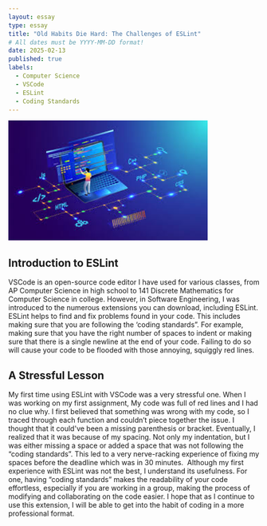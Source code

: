 ```yaml
---
layout: essay
type: essay
title: "Old Habits Die Hard: The Challenges of ESLint"
# All dates must be YYYY-MM-DD format!
date: 2025-02-13
published: true
labels:
  - Computer Science
  - VSCode
  - ESLint
  - Coding Standards
---
```


<img width="400px" class="rounded float-start pe-4" src="../img/SEimage..jfif">

## Introduction to ESLint 
VSCode is an open-source code editor I have used for various classes, from AP Computer Science in high school to 141 Discrete Mathematics for Computer Science in college. However, in Software Engineering, I was introduced to the numerous extensions you can download, including ESLint. ESLint helps to find and fix problems found in your code. This includes making sure that you are following the ‘coding standards”. For example, making sure that you have the right number of spaces to indent or making sure that there is a single newline at the end of your code. Failing to do so will cause your code to be flooded with those annoying, squiggly red lines. 

## A Stressful Lesson 
  My first time using ESLint with VSCode was a very stressful one. When I was working on my first assignment, My code was full of red lines and I had no clue why. I first believed that something was wrong with my code, so I traced through each function and couldn’t piece together the issue. I thought that it could've been a missing parenthesis or bracket. Eventually, I realized that it was because of my spacing. Not only my indentation, but I was either missing a space or added a space that was not following the “coding standards”. This led to a very nerve-racking experience of fixing my spaces before the deadline which was in 30 minutes. 
	Although my first experience with ESLint was not the best, I understand its usefulness. For one, having “coding standards” makes the readability of your code effortless, especially if you are working in a group, making the process of modifying and collaborating on the code easier. I hope that as I continue to use this extension, I will be able to get into the habit of coding in a more professional format. 
